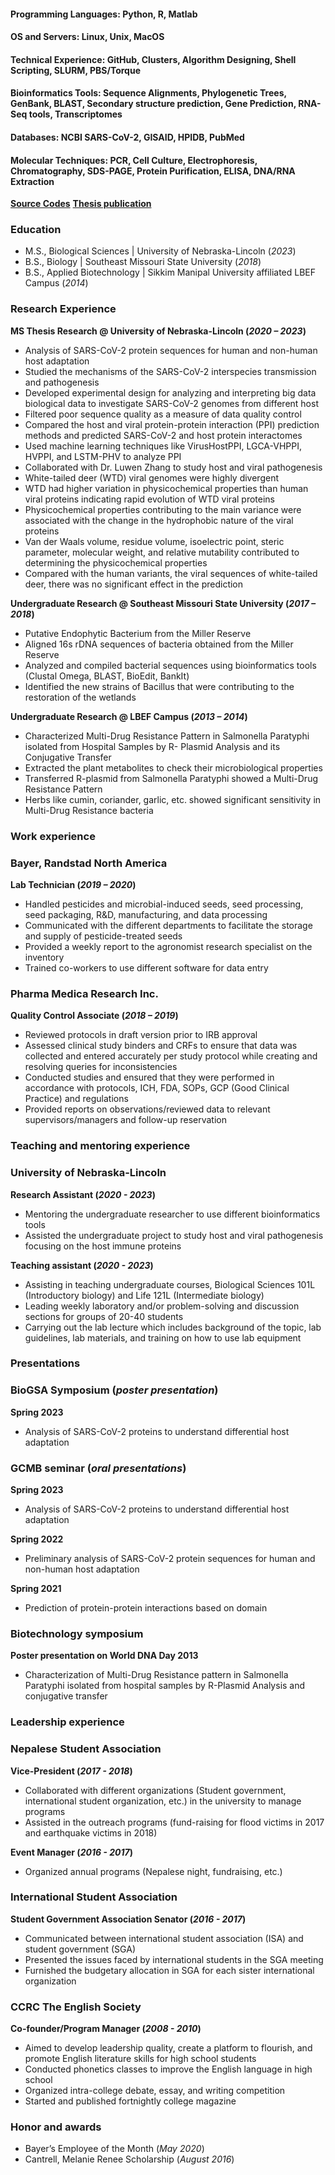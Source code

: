 #### Programming Languages: Python, R, Matlab
#### OS and Servers: Linux, Unix, MacOS
#### Technical Experience: GitHub, Clusters, Algorithm Designing, Shell Scripting, SLURM, PBS/Torque
#### Bioinformatics Tools: Sequence Alignments, Phylogenetic Trees, GenBank, BLAST, Secondary structure prediction, Gene Prediction, RNA-Seq tools, Transcriptomes 
#### Databases: NCBI SARS-CoV-2, GISAID, HPIDB, PubMed
#### Molecular Techniques: PCR, Cell Culture, Electrophoresis, Chromatography, SDS-PAGE, Protein Purification, ELISA, DNA/RNA Extraction 
**[Source Codes](https://github.com/sshrestha15/Project)**
**[Thesis publication](https://digitalcommons.unl.edu/bioscidiss/126/)**


### Education
- M.S., Biological Sciences | University of Nebraska-Lincoln (_2023_)
- B.S., Biology | Southeast Missouri State University (_2018_)
- B.S., Applied Biotechnology | Sikkim Manipal University affiliated LBEF Campus (_2014_)


### Research Experience
**MS Thesis Research @ University of Nebraska-Lincoln (_2020 – 2023_)**  
- Analysis of SARS-CoV-2 protein sequences for human and non-human host adaptation
- Studied the mechanisms of the SARS-CoV-2 interspecies transmission and pathogenesis
- Developed experimental design for analyzing and interpreting big data biological data to investigate SARS-CoV-2 genomes from different host
- Filtered poor sequence quality as a measure of data quality control
- Compared the host and viral protein-protein interaction (PPI) prediction methods and predicted SARS-CoV-2 and host protein interactomes
- Used machine learning techniques like VirusHostPPI, LGCA-VHPPI, HVPPI, and LSTM-PHV to analyze PPI
- Collaborated with Dr. Luwen Zhang to study host and viral pathogenesis
- White-tailed deer (WTD) viral genomes were highly divergent
- WTD had higher variation in physicochemical properties than human viral proteins indicating rapid evolution of WTD viral proteins
- Physicochemical properties contributing to the main variance were associated with the change in the hydrophobic nature of the viral proteins
- Van der Waals volume, residue volume, isoelectric point, steric parameter, molecular weight, and relative mutability contributed to determining the physicochemical properties
- Compared with the human variants, the viral sequences of white-tailed deer, there was no significant effect in the prediction



**Undergraduate Research @ Southeast Missouri State University (_2017 – 2018_)**
- Putative Endophytic Bacterium from the Miller Reserve
- Aligned 16s rDNA sequences of bacteria obtained from the Miller Reserve
- Analyzed and compiled bacterial sequences using bioinformatics tools (Clustal Omega, BLAST, BioEdit, BankIt)
- Identified the new strains of Bacillus that were contributing to the restoration of the wetlands


**Undergraduate Research @ LBEF Campus (_2013 – 2014_)**  
- Characterized Multi-Drug Resistance Pattern in Salmonella Paratyphi isolated from Hospital Samples by R- Plasmid Analysis and its Conjugative Transfer
- Extracted the plant metabolites to check their microbiological properties
- Transferred R-plasmid from Salmonella Paratyphi showed a Multi-Drug Resistance Pattern
- Herbs like cumin, coriander, garlic, etc. showed significant sensitivity in Multi-Drug Resistance bacteria


### Work experience
### Bayer, Randstad North America
**Lab Technician (_2019 – 2020_)**  
- Handled pesticides and microbial-induced seeds, seed processing, seed packaging, R&D, manufacturing, and data processing
- Communicated with the different departments to facilitate the storage and supply of pesticide-treated seeds
- Provided a weekly report to the agronomist research specialist on the inventory
- Trained co-workers to use different software for data entry


### Pharma Medica Research Inc. 
**Quality Control Associate (_2018 – 2019_)**               	                         	                 		    	
- Reviewed protocols in draft version prior to IRB approval
- Assessed clinical study binders and CRFs to ensure that data was collected and entered accurately per study protocol while creating and resolving queries for inconsistencies
- Conducted studies and ensured that they were performed in accordance with protocols, ICH, FDA, SOPs, GCP (Good Clinical Practice) and regulations
- Provided reports on observations/reviewed data to relevant supervisors/managers and follow-up reservation


### Teaching and mentoring experience
### University of Nebraska-Lincoln
**Research Assistant (_2020 - 2023_)**  
- Mentoring the undergraduate researcher to use different bioinformatics tools
- Assisted the undergraduate project to study host and viral pathogenesis focusing on the host immune proteins

**Teaching assistant (_2020 - 2023_)**  
- Assisting in teaching undergraduate courses, Biological Sciences 101L (Introductory biology) and Life 121L (Intermediate biology)
- Leading weekly laboratory and/or problem-solving and discussion sections for groups of 20-40 students
- Carrying out the lab lecture which includes background of the topic, lab guidelines, lab materials, and training on how to use lab equipment

### Presentations
### BioGSA Symposium (_poster presentation_) 
**Spring 2023**  
- Analysis of SARS-CoV-2 proteins to understand differential host adaptation 

### GCMB seminar (_oral presentations_)
**Spring 2023**  
- Analysis of SARS-CoV-2 proteins to understand differential host adaptation
  
**Spring 2022**  
- Preliminary analysis of SARS-CoV-2 protein sequences for human and non-human host adaptation
  
**Spring 2021**  
- Prediction of protein-protein interactions based on domain

### Biotechnology symposium
**Poster presentation on World DNA Day 2013**  
- Characterization of Multi-Drug Resistance pattern in Salmonella Paratyphi isolated from hospital samples by R-Plasmid Analysis and conjugative transfer


### Leadership experience
### Nepalese Student Association 
**Vice-President (_2017 - 2018_)**  
- Collaborated with different organizations (Student government, international student organization, etc.) in the university to manage programs
- Assisted in the outreach programs (fund-raising for flood victims in 2017 and earthquake victims in 2018) 

**Event Manager (_2016 - 2017_)**  
- Organized annual programs (Nepalese night, fundraising, etc.) 

### International Student Association
**Student Government Association Senator (_2016 - 2017_)**  
- Communicated between international student association (ISA) and student government (SGA)
- Presented the issues faced by international students in the SGA meeting
- Furnished the budgetary allocation in SGA for each sister international organization

### CCRC The English Society
**Co-founder/Program Manager (_2008 - 2010_)**  
- Aimed to develop leadership quality, create a platform to flourish, and promote English literature skills for high school students
- Conducted phonetics classes to improve the English language in high school
- Organized intra-college debate, essay, and writing competition
- Started and published fortnightly college magazine


### Honor and awards
- Bayer’s Employee of the Month (_May 2020_)
- Cantrell, Melanie Renee Scholarship (_August 2016_)              






